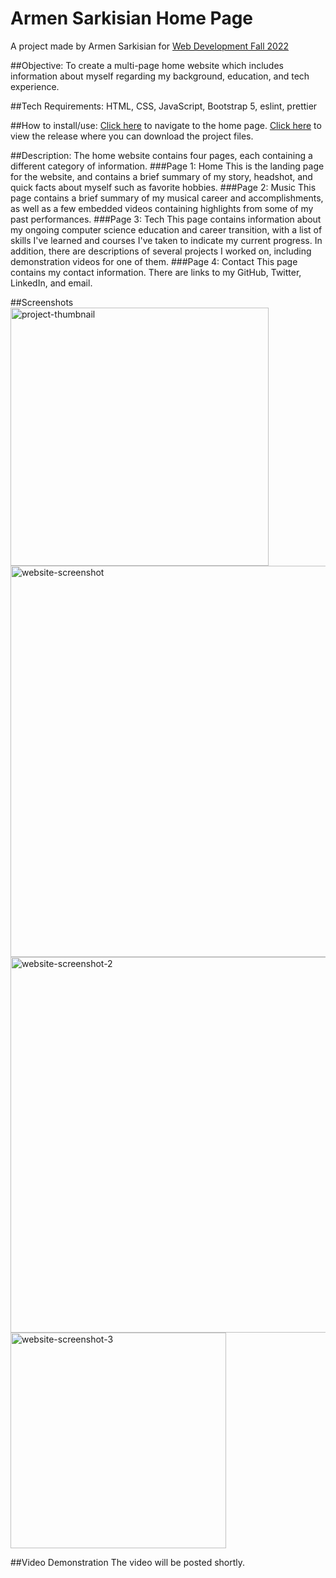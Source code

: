 # Armen Sarkisian Home Page
A project made by Armen Sarkisian for [Web Development Fall 2022](https://johnguerra.co/classes/webDevelopment_fall_2022/)

##Objective: To create a multi-page home website which includes information about myself regarding my background, education, and tech experience.

##Tech Requirements: HTML, CSS, JavaScript, Bootstrap 5, eslint, prettier

##How to install/use: [Click here](https://arm2349.github.io/) to navigate to the home page. [Click here](https://github.com/arm2349/arm2349.github.io/releases/tag/v1.0.0) to view the release where you can download the project files.

##Description: The home website contains four pages, each containing a different category of information.
###Page 1: Home
This is the landing page for the website, and contains a brief summary of my story, headshot, and quick facts about myself such as favorite hobbies.
###Page 2: Music
This page contains a brief summary of my musical career and accomplishments, as well as a few embedded videos containing highlights from some of my past performances.
###Page 3: Tech
This page contains information about my ongoing computer science education and career transition, with a list of skills I've learned and courses I've taken to indicate my current progress. In addition, there are descriptions of several projects I worked on, including demonstration videos for one of them.
###Page 4: Contact
This page contains my contact information. There are links to my GitHub, Twitter, LinkedIn, and email.

##Screenshots
<img width="413" alt="project-thumbnail" src="https://user-images.githubusercontent.com/56358399/192411025-357e93c1-ba65-495f-9ba3-0a354d5733aa.png">
<img width="626" alt="website-screenshot" src="https://user-images.githubusercontent.com/56358399/192411059-e7452a7b-88ae-4a72-8c1d-f4a1e29674aa.png">
<img width="601" alt="website-screenshot-2" src="https://user-images.githubusercontent.com/56358399/192411072-e02ff090-d1b6-4e57-813a-64b5158e14ad.png">
<img width="345" alt="website-screenshot-3" src="https://user-images.githubusercontent.com/56358399/192411082-571f5396-e99c-499c-b47b-ce01c00ed627.png">

##Video Demonstration
The video will be posted shortly.
